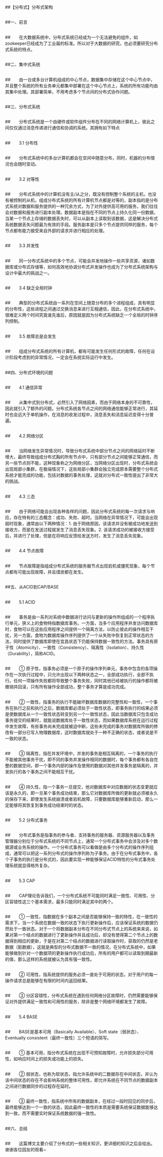 ##【分布式】分布式架构

##
##一、前言

##
##　　在大数据系统中，分布式系统已经成为一个无法避免的组件，如zookeeper已经成为了工业届的标准。所以对于大数据的研究，也必须要研究分布式系统的特点。

##
##二、集中式系统

##
##　　由一台或多台计算机组成的中心节点，数据集中存储在这个中心节点中，并且整个系统的所有业务单元都集中部署在这个中心节点上，系统的所有功能均由其集中处理。其部署简单，不用考虑多个节点间的分布式协作问题。

##
##三、分布式系统

##
##　　分布式系统是一个由硬件或软件组件分布在不同的网络计算机上，彼此之间仅仅通过消息传递进行通信和协调的系统。其拥有如下特点

##
##　　3.1 分布性

##
##　　分布式系统中的多台计算机都会在空间中随意分布，同时，机器的分布情况也会随时变动。

##
##　　3.2 对等性

##
##　　分布式系统中的计算机没有主/从之分，既没有控制整个系统的主机，也没有被控制的从机，组成分布式系统的所有计算机节点都是对等的，副本指的是分布式系统对数据和服务提供的一种冗余方式，为了对外提供高可用的服务，我们往往会对数据和服务进行副本处理。数据副本是指在不同的节点上持久化同一份数据，当某一个节点上存储的数据丢失时，可以从副本上读取到该数据，这是解决分布式系统数据丢失问题最为有效的手段。服务副本是只多个节点提供同样的服务，每个节点都有能力接受来自外部的请求并进行相应的处理。

##
##　　3.3 并发性

##
##　　同一分布式系统中的多个节点，可能会并发地操作一些共享资源，诸如数据库或分布式存储等，如何高效地协调分布式并发操作也成为了分布式系统架构与设计中最大的挑战之一。

##
##　　3.4 缺乏全局时钟

##
##　　典型的分布式系统由一系列在空间上随意分布的多个进程组成，具有明显的分布性，这些进程之间通过交换消息来进行互相通信，因此，在分布式系统中，很难定义两个时间究竟谁先谁后，原因就是因为分布式系统缺乏一个全局的时钟序列控制。

##
##　　3.5 故障总是会发生

##
##　　组成分布式系统的所有计算机，都有可能发生任何形式的故障，任何在设计阶段考虑到的异常情况，一定会在系统实际运行中发生。

##
##四、分布式环境的问题

##
##　　4.1 通信异常

##
##　　从集中式到分布式，必然引入了网络因素，而由于网络本身的不可靠性，因此就引入了额外的问题。分布式系统各节点之间的网络通信能够正常进行，其延时也会远大于单机操作，在消息的收发过程中，消息丢失和消息延迟变得十分普遍。

##
##　　4.2 网络分区

##
##　　当网络发生异常情况时，导致分布式系统中部分节点之间的网络延时不断增大，最终导致组成分布式胸的所有节点中，只有部分节点之间能够正常通信，而另一些节点则不能，这种现象称之为网络分区，当网络分区出现时，分布式系统会出现局部小集群，在极端情况下，这些局部小集群会独立完成原本需要整个分布式系统才能完成的功能，包括对数据的事务处理，这就对分布式一致性提出了非常大的挑战。

##
##　　4.3 三态

##
##　　由于网络可能会出现各种各样的问题，因此分布式系统的每一次请求与响应，存在特有的三态概念：成功、失败、超时。当网络在异常情况下，可能会出现超时现象，通常由以下两种情况：1. 由于网络原因，该请求并没有被成功地发送到接收方，而是在发送过程就发生了消息丢失现象。2. 该请求成功的被接收方接受后，并进行了处理，但是在将响应反馈给发送方时，发生了消息丢失现象。

##
##　　4.4 节点故障

##
##　　节点故障是指组成分布式系统的服务器节点出现宕机或僵死现象，每个节点都有可能出现故障，并且煤炭都在发生。

##
##五、从ACID到CAP/BASE

##
##　　5.1 ACID

##
##　　事务是由一系列对系统中数据进行访问与更新的操作所组成的一个程序执行单元，狭义上的食物特指数据库事务。一方面，当多个应用程序并发访问数据库时，食物可以在这些应用程序之间提供一个隔离方法，以防止彼此的操作相互干扰，另一方面，食物为数据库操作序列提供了一个从失败中恢复到正常状态的方法，同时提供了数据库即使在宜昌状态下仍能保持数据一致性的方法。事务具有原子性（Atomicity）、一致性（Consistency）、隔离性（Isolation）、持久性（Durability），简称ACID。

##
##　　① 原子性，指事务必须是一个原子的操作序列单元，事务中包含的各项操作在一次执行过程中，只允许出现以下两种状态之一，全部成功执行，全部不执行。任何一项操作失败都将导致整个事务失败，同时其他已经被执行的操作都将被撤销并回滚，只有所有操作全部成功，整个事务才算是成功完成。

##
##　　② 一致性，指事务的执行不能破坏数据库数据的完整性和一致性，一个事务在执行之前和执行之后，数据库都必须处于一致性状态，即事务执行的结果必须是使数据库从一个一致性状态转变到另一个一致性状态，因此当数据库只包含成功事务提交的结果时，就能说数据库处于一致性状态，而如果数据库系统在运行过程中发生故障，有些事务尚未完成就被迫中断，这些未完成的事务对数据库所做的修改有一部分已写入物理数据库，这时数据库就处于一种不正确的状态，或者说是不一致的状态。

##
##　　③ 隔离性，指在并发环境中，并发的事务是相互隔离的，一个事务的执行不能被其他事务干扰，即不同的事务并发操作相同的数据时，每个事务都有各自完整的数据空间，即一个事务内部的操作及使用的数据对其他并发事务是隔离的，并发执行的各个事务之间不能相互干扰。

##
##　　④ 持久性，指一个事务一旦提交，他对数据库中对应数据的状态变更就应该是永久的，即一旦某个事务成功结束，那么它对数据库所做的更新就必须被永久的保存下来，即使发生系统崩溃或者宕机故障，只要数据库能够重新启动，那么一定能够将其恢复到事务成功结束时的状态。

##
##　　5.2 分布式事务

##
##　　分布式事务是指事务的参与者、支持事务的服务器、资源服务器以及事务管理器分别位于分布式系统的不同节点上，通常一个分布式事务中会涉及对多个数据源或业务系统的操作。一个分布式事务可以看做是由多个分布式的操作序列组成，通常可以把这一系列分布式的操作序列称为子事务。由于在分布式事务中，各个子事务的执行是分布式的，因此要实现一种能够保证ACID特性的分布式事务处理系统就显得格外复杂。

##
##　　5.3 CAP

##
##　　CAP理论告诉我们，一个分布式系统不可能同时满足一致性、可用性、分区容错性这三个基本需求，最多只能同时满足其中的两个。

##
##　　① 一致性，指数据在多个副本之间是否能够保持一致的特性，在一致性的需求下，当一个系统在数据一致的状态下执行更新操作后，应该保证系统的数据仍然处于一致状态。对于一个将数据副本分布在不同分布式节点上的系统来来说，如果对第一个结点的数据进行了更新操作并且成功后，却没有使得第二个节点上的数据得到相应的更新，于是在对第二个结点的数据进行读取操作时，获取的仍然是老数据（脏数据），这就是典型的分布式数据不一致的情况，在分布式系统中，如果能够做到针对一个数据项的更新操作执行成功后，所有的用户都可以读取到期最新的值，那么这样的系统就被认为具有强一致性。

##
##　　② 可用性，指系统提供的服务必须一直处于可用的状态，对于用户的每一操作请求总是能够在有限的时间内返回结果。

##
##　　③ 分区容错性，分布式系统在遇到任何网络分区故障时，仍然需要能够保证对外提供满足一致性和可用性的服务，除非是整个网络环境都发生了故障。

##
##　　5.4 BASE

##
##　　BASE是基本可用（Basically Available）、Soft state（弱状态）、Eventually consistent（最终一致性）三个短语的简写。

##
##　　① 基本可用，指分布式系统在出现不可预知故障时，允许损失部分可用性，如响应时间上的损失或功能上的损失。

##
##　　② 弱状态，也称为软状态，指允许系统中的二数据存在中间状态，并认为该中间状态的存在不会影响系统的整体可用性，即允许系统在不同节点的数据副本之间进行数据同步的过程存在延时。

##
##　　③ 最终一致性，指系统中所有的数据副本，在经过一段时回见的同步后，最终能够达到一个一致的状态，因此最终一致性的本质是需要系统保证数据能够达到一致，而不需要实时保证系统数据的强一致性。

##
##六、总结

##
##　　这篇博文主要介绍了分布式的一些相关知识，更详细的知识之后会给出。谢谢各位园友的观看~